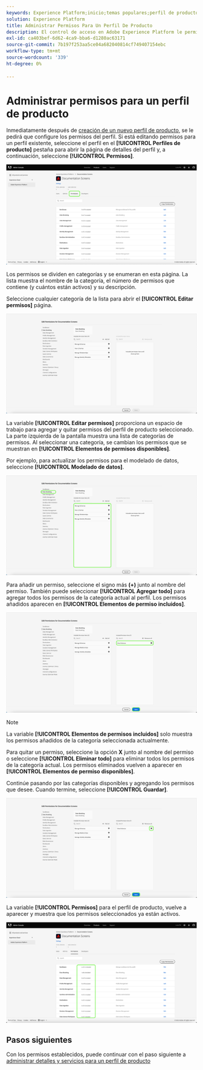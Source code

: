 ```yaml
---
keywords: Experience Platform;inicio;temas populares;perfil de producto;administrar permisos
solution: Experience Platform
title: Administrar Permisos Para Un Perfil De Producto
description: El control de acceso en Adobe Experience Platform le permite administrar funciones y permisos para diversas funcionalidades de Platform mediante Adobe Admin Console. Este documento sirve como guía para administrar los permisos de un perfil de producto para Platform.
exl-id: ca403bef-6d62-4ca9-bba6-d1280ac63171
source-git-commit: 7b197f253aa5ce04a682040814cf749407154ebc
workflow-type: tm+mt
source-wordcount: '339'
ht-degree: 0%

---
```


# Administrar permisos para un perfil de producto

Inmediatamente después de [creación de un nuevo perfil de producto](#create-a-new-product-profile), se le pedirá que configure los permisos del perfil. Si está editando permisos para un perfil existente, seleccione el perfil en el **[!UICONTROL Perfiles de producto]** pestaña para abrir la página de detalles del perfil y, a continuación, seleccione **[!UICONTROL Permisos]**.

![permissions](../images/permissions.png)

Los permisos se dividen en categorías y se enumeran en esta página. La lista muestra el nombre de la categoría, el número de permisos que contiene (y cuántos están activos) y su descripción.

Seleccione cualquier categoría de la lista para abrir el **[!UICONTROL Editar permisos]** página.

![edit-permissions](../images/edit-permissions.png)

La variable **[!UICONTROL Editar permisos]** proporciona un espacio de trabajo para agregar y quitar permisos del perfil de producto seleccionado. La parte izquierda de la pantalla muestra una lista de categorías de permisos. Al seleccionar una categoría, se cambian los permisos que se muestran en **[!UICONTROL Elementos de permisos disponibles]**.

Por ejemplo, para actualizar los permisos para el modelado de datos, seleccione **[!UICONTROL Modelado de datos]**.

![administración de perfiles](../images/profile-management.png)

Para añadir un permiso, seleccione el signo más **(+)** junto al nombre del permiso. También puede seleccionar **[!UICONTROL Agregar todo]** para agregar todos los permisos de la categoría actual al perfil. Los permisos añadidos aparecen en **[!UICONTROL Elementos de permiso incluidos]**.

![add-permission](../images/add-permission.png)

>[!NOTE]
>
>La variable **[!UICONTROL Elementos de permisos incluidos]** solo muestra los permisos añadidos de la categoría seleccionada actualmente.

Para quitar un permiso, seleccione la opción **X** junto al nombre del permiso o seleccione **[!UICONTROL Eliminar todo]** para eliminar todos los permisos de la categoría actual. Los permisos eliminados vuelven a aparecer en **[!UICONTROL Elementos de permiso disponibles]**.

Continúe pasando por las categorías disponibles y agregando los permisos que desee. Cuando termine, seleccione **[!UICONTROL Guardar]**.

![remove-permission](../images/remove-permission.png)

La variable **[!UICONTROL Permisos]** para el perfil de producto, vuelve a aparecer y muestra que los permisos seleccionados ya están activos.

![permissions-update](../images/permissions-updated.png)

## Pasos siguientes

Con los permisos establecidos, puede continuar con el paso siguiente a [administrar detalles y servicios para un perfil de producto](details-and-services.md)
